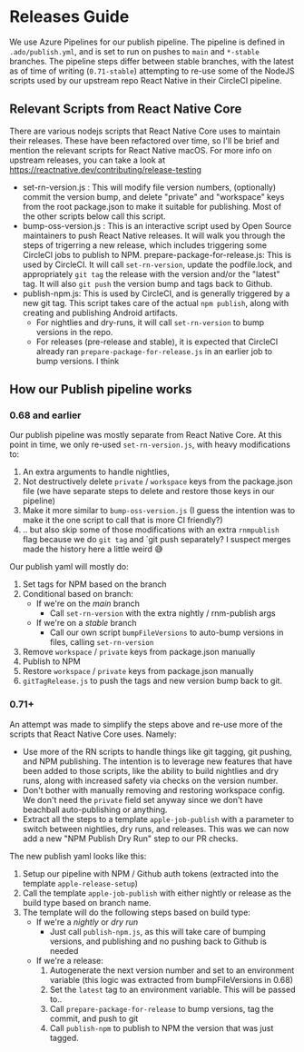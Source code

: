 # Releases Guide

We use Azure Pipelines for our publish pipeline. The pipeline is defined in `.ado/publish.yml`, and is set to run on pushes to `main` and `*-stable` branches. The pipeline steps differ between stable branches, with the latest as of time of writing (`0.71-stable`) attempting to re-use some of the NodeJS scripts used by our upstream repo React Native in their CircleCI pipeline. 

## Relevant Scripts from React Native Core

There are various nodejs scripts that React Native Core uses to maintain their releases. These have been refactored over time, so I'll be brief and mention the relevant scripts for React Native macOS. For more info on upstream releases, you can take a look at https://reactnative.dev/contributing/release-testing

- set-rn-version.js : This will modify file version numbers, (optionally) commit the version bump, and delete "private" and "workspace" keys from the root package.json to make it suitable for publishing. Most of the other scripts below call this script.
- bump-oss-version.js : This is an interactive script used by Open Source maintainers to push React Native releases. It will walk you through the steps of trigerring a new release, which includes triggering some CircleCI jobs to publish to NPM.
prepare-package-for-release.js: This is used by CircleCI. It will call `set-rn-version`, update the podfile.lock, and appropriately `git tag` the release with the version and/or the "latest" tag. It will also `git push` the version bump and tags back to Github. 
- publish-npm.js: This is used by CircleCI, and is generally triggered by a new git tag. This script takes care of the actual `npm publish`, along with creating and publishing Android artifacts. 
  - For nightlies and dry-runs, it will call `set-rn-version` to bump versions in the repo.
  - For releases (pre-release and stable), it is expected that CircleCI already ran `prepare-package-for-release.js` in an earlier job to bump versions. I think

## How our Publish pipeline works

### 0.68 and earlier

Our publish pipeline was mostly separate from React Native Core. At this point in time, we only re-used `set-rn-version.js`, with heavy modifications to:
1. An extra arguments to handle nightlies, 
2. Not destructively delete `private` / `workspace` keys from the package.json file (we have separate steps to delete and restore those keys in our pipeline)
3. Make it more similar to `bump-oss-version.js` (I guess the intention was to make it the one script to call that is more CI friendly?)
4. .. but also skip some of those modifications with an extra `rnmpublish` flag because we do `git tag` and `git push separately? I suspect merges made the history here a little weird 😅

Our publish yaml will mostly do:

1. Set tags for NPM based on the branch
2. Conditional based on branch:
    - If we're on the *main* branch
      - Call `set-rn-version` with the extra nightly / rnm-publish args
    - If we're on a *stable* branch
      - Call our own script `bumpFileVersions` to auto-bump versions in files, calling `set-rn-version`
4. Remove `workspace` / `private` keys from package.json manually 
5. Publish to NPM
6. Restore `workspace` / `private` keys from package.json manually 
7. `gitTagRelease.js` to push the tags and new version bump back to git.

### 0.71+

An attempt was made to simplify the steps above and re-use more of the scripts that React Native Core uses. Namely:
- Use more of the RN scripts to handle things like git tagging, git pushing, and NPM publishing. The intention is to leverage new features that have been added to those scripts, like the ability to build nightlies and dry runs, along with increased safety via checks on the version number. 
- Don't bother with manually removing and restoring workspace config. We don't need the `private` field set anyway since we don't have beachball auto-publishing or anything. 
- Extract all the steps to a template `apple-job-publish` with a parameter to switch between nightlies, dry runs, and releases. This was we can now add a new "NPM Publish Dry Run" step to our PR checks.

The new publish yaml looks like this:

1. Setup our pipeline with NPM / Github auth tokens (extracted into the template `apple-release-setup`)
2. Call the template `apple-job-publish` with either nightly or release as the build type based on branch name. 
3. The template will do the following steps based on build type:
    - If we're a *nightly* or *dry run*
      - Just call `publish-npm.js`, as this will take care of bumping versions, and publishing and no pushing back to Github is needed
    - If we're a release:
      1. Autogenerate the next version number and set to an environment variable (this logic was extracted from bumpFileVersions in 0.68)
      2. Set the `latest` tag to an environment variable. This will be passed to..
      3. Call `prepare-package-for-release` to bump versions, tag the commit, and push to git
      4. Call `publish-npm` to publish to NPM the version that was just tagged. 

